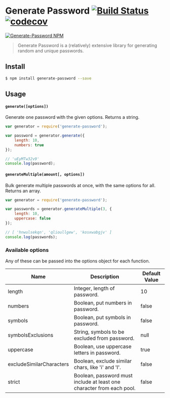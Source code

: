 # Generate Password [![Build Status](https://travis-ci.org/brendanashworth/generate-password.svg?branch=master)](https://travis-ci.org/brendanashworth/generate-password) [![codecov](https://codecov.io/gh/brendanashworth/generate-password/branch/master/graph/badge.svg)](https://codecov.io/gh/brendanashworth/generate-password)

[![Generate-Password NPM](https://nodei.co/npm/generate-password.png?downloads=true&downloadRank=true)](http://npmjs.org/package/generate-password)

> Generate Password is a (relatively) extensive library for generating random and unique passwords.

## Install

```bash
$ npm install generate-password --save
```

## Usage

#### `generate([options])`

Generate one password with the given options. Returns a string.

```javascript
var generator = require('generate-password');

var password = generator.generate({
	length: 10,
	numbers: true
});

// 'uEyMTw32v9'
console.log(password);
```

#### `generateMultiple(amount[, options])`

Bulk generate multiple passwords at once, with the same options for all. Returns an array.

```javascript
var generator = require('generate-password');

var passwords = generator.generateMultiple(3, {
	length: 10,
	uppercase: false
});

// [ 'hnwulsekqn', 'qlioullgew', 'kosxwabgjv' ]
console.log(passwords);
```

### Available options
Any of these can be passed into the options object for each function.


|            Name          |                  Description                        | Default Value |
|--------------------------|-----------------------------------------------------|---------------|
| length                   | Integer, length of password.                        |       10      |
| numbers                  | Boolean, put numbers in password.                   |     false     |
| symbols                  | Boolean, put symbols in password.                   |     false     |
| symbolsExclusions				 | String, symbols to be excluded from password.			 |      null  	 |
| uppercase                | Boolean, use uppercase letters in password.         |      true     |
| excludeSimilarCharacters | Boolean, exclude similar chars, like 'i' and 'l'.   |     false     |
| strict                   | Boolean, password must include at least one character from each pool. |     false     |
